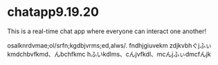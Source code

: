 # chatapp9.19.20

 This is a real-time chat app where everyone can interact one another!
 
 osalknrdvmae;ol/srfn;kgdbjvrms;ed,alws/. fndhjgiuvekm
 zdjkvbhぐjふぃkmdchbvfkmd、んbchfkmc
 hふいkdlms、cんjvfkdl、mcんjふぃdmcfんjk
